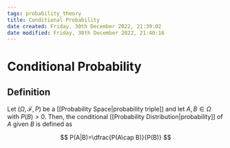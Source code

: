 ```yaml
---
tags: probability_theory
title: Conditional Probability
date created: Friday, 30th December 2022, 21:39:02
date modified: Friday, 30th December 2022, 21:40:16
---
```


# Conditional Probability

## Definition

Let $(\Omega,\mathcal{F},P)$ be a [[Probability Space|probability triple]] and let $A,B\in\Omega$ with $P(B) > 0$. Then, the conditional [[Probability Distribution|probability]] of $A$ given $B$ is defined as

$$ P(A|B)=\dfrac{P(A\cap B)}{P(B)} $$